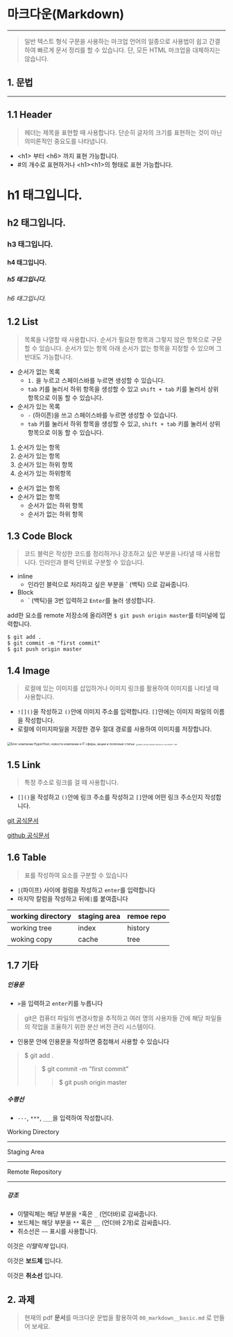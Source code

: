 # 마크다운(Markdown)

---

> 일반 텍스트 형식 구문을 사용하는 마크업 언어의 일종으로 사용법이 쉽고 간결하여 빠르게 문서 정리를 할 수 있습니다. 단, 모든 HTML 마크업을 대체하지는 않습니다.



## 1. 문법

---

## 1.1 Header

> 헤더는 제목을 표현할 때 사용합니다. 단순히 글자의 크기를 표현하는 것이 아닌 의미론적인 중요도를 나타냅니다.

- \<h1> 부터 \<h6> 까지 표현 가능합니다.
- \#의 개수로 표현하거나 \<h1>\<h1>의 형태로 표현 가능합니다.

# h1 태그입니다.

## h2 태그입니다.

### h3 태그입니다.

#### h4 태그입니다.

##### h5 태그입니다.

###### h6 태그입니다.



## 1.2 List

> 목록을 나열할 때 사용합니다. 순서가 필요한 항목과 그렇지 않은 항목으로 구문할 수 있습니다. 순서가 있는 항목 아래 순서가 없는 항목을 지정할 수 있으며 그 반대도 가능합니다.

- 순서가 없는 목록
  - `1.` 을 누르고 스페이스바를 누르면 생성할 수 있습니다.
  - `tab` 키를 눌러서 하위 항목을 생성할 수 있고 `shift + tab` 키를 눌러서 상위 항목으로 이동 할 수 있습니다.
- 순서가 있는 목록
  - `-` (하이픈)을 쓰고 스페이스바를 누르면 생성할 수 있습니다.
  - `tab` 키를 눌러서 하위 항목을 생성할 수 있고, `shift + tab` 키를 눌러서 상위 항목으로 이동 할 수 있습니다.

1.  순서가 있는 항목
2.  순서가 있는 항목
   1. 순서가 있는 하위 항목
   2. 순서가 있는 하위항목



- 순서가 없는 항목
- 순서가 없는 항목
  - 순서가 없는 하위 항목
  - 순서가 없는 하위 항목



## 1.3 Code Block

> 코드 블럭은 작성한 코드를 정리하거나 강조하고 싶은 부분을 나타낼 때 사용합니다. 인라인과 블럭 단위로 구분할 수 있습니다.

- inline
  - 인라인 블럭으로 처리하고 싶은 부분을 \` (백틱) 으로 감싸줍니다.
- Block
  - \` (백틱)을 3번 입력하고 `Enter`를 눌러 생성합니다.



add한 요소를 remote 저장소에 올리려면 `$ git push origin master`를 터미널에 입력합니다.

```shell
$ git add .
$ git commit -m "first commit"
$ git push origin master
```



## 1.4 Image

> 로컬에 있는 이미지를 삽입하거나 이미지 링크를 활용하여 이미지를 나타낼 때 사용합니다.

- `![]()`을 작성하고 `()`안에 이미지 주소를 입력합니다. `[]`안에는 이미지 파일의 이름을 작성합니다.
- 로컬에 이미지파일을 저장한 경우 절대 경로를 사용하여 이미지를 저장합니다.



<img src="https://hyperhost.ua/info/storage/uploads/2020/05/git%20(1).png" alt="Блог компании HyperHost, новости компании и IT сферы, акции и полезные  статьи" style="zoom: 50%;" />

<img src="https://res.cloudinary.com/practicaldev/image/fetch/s--i_sb3chq--/c_imagga_scale,f_auto,fl_progressive,h_900,q_auto,w_1600/https://thepracticaldev.s3.amazonaws.com/i/fk0849hvg2rt13bpqhjy.jpg" alt="What is Git and GitHub? And how to use GitHub? - DEV" style="zoom: 25%;" />



## 1.5 Link

> 특정 주소로 링크를 걸 때 사용합니다.

- `[]()`을 작성하고 `()`안에 링크 주소를 작성하고 `[]`안에 어떤 링크 주소인지 작성합니다.

  

[git 공식문서](https://git-scm.com/doc)

[github 공식문서](https://docs.github.com/en)





## 1.6 Table

> 표를 작성하여 요소를 구분할 수 있습니다

- `|`(파이프) 사이에 컬럼을 작성하고 `enter`를 입력합니다
- 마지막 칼럼을 작성하고 뒤에`|`를 붙여줍니다

| working directory | staging area | remoe repo |
| ----------------- | ------------ | ---------- |
| working tree      | index        | history    |
| woking copy       | cache        | tree       |



## 1.7 기타

##### 인용문

- `>`을 입력하고 `enter`키를 누릅니다

> git은 컴퓨터 파일의 변경사항을 추적하고 여러 명의 사용자들 간에 해당 파일들의 작업을 조율하기 위한 분산 버전 관리 시스템이다.

- 인용문 안에 인용문을 작성하면 중첩해서 사용할 수 있습니다

> $ git add .
>
> > $ git commit -m "first commit"
> >
> > > $ git push origin master





##### 수평선

- `---`, `***`, `___`을 입력하여 작성합니다.

Working Directory

___

Staging Area

***

Remote Repository

________





##### 강조

- 이탤릭체는 해당 부분을 `*`혹은 `_` (언더바)로 감싸줍니다.
- 보드체는 해당 부분을 `**` 혹은 `__` (언더바 2개)로 감싸줍니다.
- 취소선은 `~~` 표시를 사용합니다.

이것은 *이탤릭체*  입니다.

이것은 **보드체** 입니다.

이것은 __취소선__ 입니다.







## 2. 과제

> 현재의 pdf **문서**를 마크다운 문법을 활용하여 `00_markdown__basic.md` 로 만들어 보세요.

